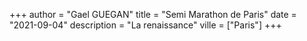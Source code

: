 +++
author = "Gael GUEGAN"
title = "Semi Marathon de Paris"
date = "2021-09-04"
description = "La renaissance"
ville = ["Paris"]
+++